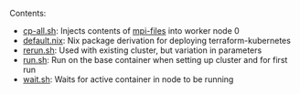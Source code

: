 Contents:
 - [cp-all.sh](cp-all.sh): Injects contents of [mpi-files](../mpi-files/) into worker node 0
 - [default.nix](default.nix): Nix package derivation for deploying terraform-kubernetes
 - [rerun.sh](rerun.sh): Used with existing cluster, but variation in parameters
 - [run.sh](run.sh): Run on the base container when setting up cluster and for first run
 - [wait.sh](wait.sh): Waits for active container in node to be running

